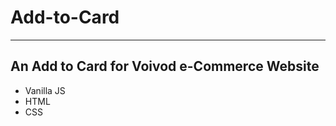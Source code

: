 # Add-to-Card
---------------------------
An Add to Card for Voivod e-Commerce Website
---------------------------
- Vanilla JS
- HTML
- CSS